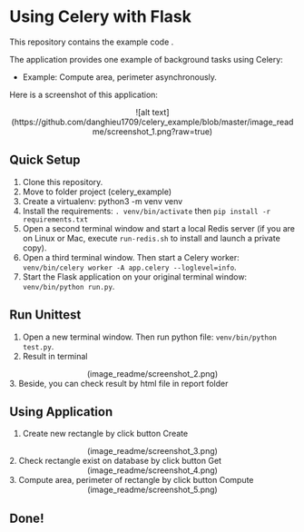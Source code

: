 Using Celery with Flask
=======================

This repository contains the example code .

The application provides one example of background tasks using Celery:

- Example: Compute area, perimeter asynchronously.

Here is a screenshot of this application:
<center>![alt text](https://github.com/danghieu1709/celery_example/blob/master/image_readme/screenshot_1.png?raw=true)</center>

Quick Setup
-----------
1. Clone this repository.
2. Move to folder project (celery_example)
3. Create a virtualenv: python3 -m venv venv
4. Install the requirements: `. venv/bin/activate` then `pip install -r requirements.txt`
5. Open a second terminal window and start a local Redis server (if you are on Linux or Mac, execute `run-redis.sh` to install and launch a private copy).
6. Open a third terminal window. Then start a Celery worker: `venv/bin/celery worker -A app.celery --loglevel=info`.
7. Start the Flask application on your original terminal window: `venv/bin/python run.py`.


Run Unittest
-----------
1. Open a new terminal window. Then run python file: `venv/bin/python test.py`.
2. Result in terminal
<center>(image_readme/screenshot_2.png)</center>
3. Beside, you can check result by html file in report folder

Using Application
-----------
1. Create new rectangle by click button Create
<center>(image_readme/screenshot_3.png)</center>
2. Check rectangle exist on database by click button Get
<center>(image_readme/screenshot_4.png)</center>
3. Compute area, perimeter of rectangle by click button Compute
<center>(image_readme/screenshot_5.png)</center>

Done!
-----------
